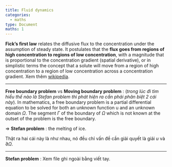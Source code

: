 ```yaml
---
title: Fluid dynamics
categories:
  - maths
type: Document
maths: 1
---
```



**Fick’s first law** relates the diffusive flux to the concentration under the assumption of steady state. It postulates that the **flux goes from regions of high concentration to regions of low concentration**, with a magnitude that is proportional to the concentration gradient (spatial derivative), or in simplistic terms the concept that a solute will move from a region of high concentration to a region of low concentration across a concentration gradient. Xem thêm [wikipedia](https://en.wikipedia.org/wiki/Fick%27s_laws_of_diffusion).

---

**Free boundary problem** vs **Moving boundary problem** : (*trong lúc đi tìm hiểu thế nào là Stefan problem thì phát hiện ra cần phải phân biệt 2 cái này*). In mathematics, a free boundary problem is a partial differential equation to be solved for both an unknown function u and an unknown domain $\Omega$. The segment $\Gamma$ of the boundary of $\Omega$ which is not known at the outset of the problem is the free boundary. 

$\Rightarrow$ **Stefan problem** : the melting of ice.

Thật ra hai cái này là như nhau, nó đều chỉ vấn đề cần giải quyết là giải $u$ và $\partial\Omega$.

---

**Stefan problem** : Xem file ghi ngoài bằng viết tay. 
